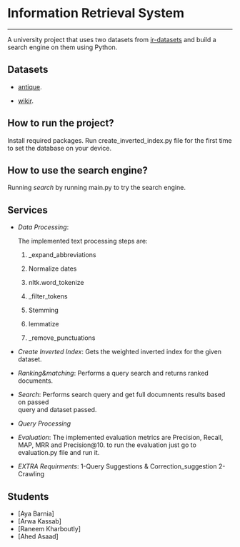# Information Retrieval System

***

A university project that uses two datasets from [ir-datasets](https://ir-datasets.com/) and build a search engine on them using Python.

## Datasets

- [antique](https://ir-datasets.com/antique.html#antique/train).

- [wikir](https://ir-datasets.com/wikir.html#wikir/en1k).


## How to run the project?

  Install required packages. 
  Run create_inverted_index.py file for the first time to set the database on your device.


## How to use the search engine?


Running *search* by running main.py to try the search engine.

## Services

- *Data Processing*:

   The implemented text processing steps are:

   1. _expand_abbreviations
   
   2. Normalize dates
   
   2. nltk.word_tokenize
   
   3. _filter_tokens
   
   4. Stemming
   
   5. lemmatize
   
   6. _remove_punctuations

- *Create Inverted Index*:
   Gets the weighted inverted index for the given dataset.
  
- *Ranking&matching*:
   Performs a query search and returns ranked documents.

 - *Search*:
   Performs search query and get full documnents results based on passed   
   query and dataset passed.

- *Query Processing*
- *Evaluation*:
   The implemented evaluation metrics are Precision, Recall, MAP, MRR and 
   Precision@10.
   to run the evaluation just go to evaluation.py file and run it.

- *EXTRA Requirments*:
   1-Query Suggestions & Correction_suggestion
   2-Crawling


## Students

- [Aya Barnia]
- [Arwa Kassab]
- [Raneem Kharboutly]
- [Ahed Asaad]
